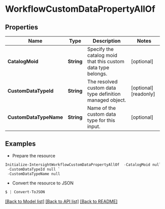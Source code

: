 # WorkflowCustomDataPropertyAllOf
## Properties

Name | Type | Description | Notes
------------ | ------------- | ------------- | -------------
**CatalogMoid** | **String** | Specify the catalog moid that this custom data type belongs. | [optional] 
**CustomDataTypeId** | **String** | The resolved custom data type definition managed object. | [optional] [readonly] 
**CustomDataTypeName** | **String** | Name of the custom data type for this input. | [optional] 

## Examples

- Prepare the resource
```powershell
Initialize-IntersightWorkflowCustomDataPropertyAllOf  -CatalogMoid null `
 -CustomDataTypeId null `
 -CustomDataTypeName null
```

- Convert the resource to JSON
```powershell
$ | Convert-ToJSON
```

[[Back to Model list]](../README.md#documentation-for-models) [[Back to API list]](../README.md#documentation-for-api-endpoints) [[Back to README]](../README.md)

